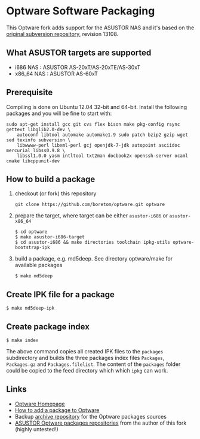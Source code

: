 Optware Software Packaging
==========================
This Optware fork adds support for the ASUSTOR NAS and it's based on the [original subversion repository](http://svn.nslu2-linux.org/svnroot/optware/trunk), revision 13108.

What ASUSTOR targets are supported
----------------------------------
- i686  NAS : ASUSTOR AS-20xT/AS-20xTE/AS-30xT
- x86_64 NAS : ASUSTOR AS-60xT

Prerequisite
------------
Compiling is done on Ubuntu 12.04 32-bit and 64-bit. Install the following packages and you will be fine to start with:

````
sudo apt-get install gcc git cvs flex bison make pkg-config rsync gettext libglib2.0-dev \
	autoconf libtool automake automake1.9 sudo patch bzip2 gzip wget sed texinfo subversion \
	libwwww-perl libxml-perl gcj openjdk-7-jdk autopoint asciidoc mercurial libss0.9.8 \
	libssl1.0.0 yasm intltool txt2man docbook2x openssh-server ocaml cmake libcppunit-dev
````

How to build a package
----------------------
1. checkout (or fork) this repository 

	````
	git clone https://github.com/boretom/optware.git optware
	````
2. prepare the target, where target can be either `asustor-i686` or `asustor-x86_64`

	````
	$ cd optware
	$ make asustor-i686-target
	$ cd asustor-i686 && make directories toolchain ipkg-utils optware-bootstrap-ipk
	````
3. build a package, e.g. md5deep. See directory optware/make for available packages

	````
	$ make md5deep
	````

Create IPK file for a package
-----------------------------

````
$ make md5deep-ipk
````

Create package index
--------------------

````
$ make index
````
The above command copies all created IPK files to the `packages` subdirectory and builds the three packages index files `Packages`, `Packages.gz` and `Packages.filelist`. The content of the `packages` folder could be copied to the feed directory which which `ipkg` can work.

Links
-----
- [Optware Homepage](http://www.nslu2-linux.org/wiki/Optware)
- [How to add a package to Optware](http://www.nslu2-linux.org/wiki/Optware/AddAPackageToOptware)
- Backup [archive repository](http://ftp.osuosl.org/pub/nslu2/sources/) for the Optware packages sources
- [ASUSTOR Optware packages repositories](http://optware.kupper.org) from the author of this fork (highly untested!)
